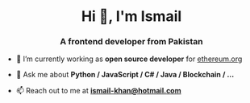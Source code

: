 <h1 align="center">Hi 👋, I'm Ismail</h1>
<h3 align="center">A frontend developer from Pakistan</h3>

- 🔭 I’m currently working as **open source developer** for [ethereum.org](https://github.com/ethereum/ethereum-org-website)

- 💬 Ask me about **Python / JavaScript / C# / Java / Blockchain / ...**

- 📫 Reach out to me at **ismail-khan@hotmail.com**
